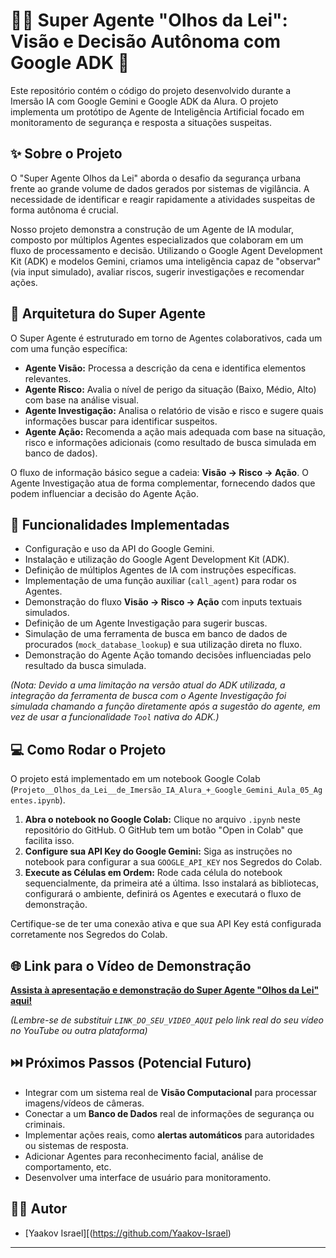 # 🕵️‍♂️ Super Agente "Olhos da Lei": Visão e Decisão Autônoma com Google ADK 🤖

Este repositório contém o código do projeto desenvolvido durante a Imersão IA com Google Gemini e Google ADK da Alura. O projeto implementa um protótipo de Agente de Inteligência Artificial focado em monitoramento de segurança e resposta a situações suspeitas.

## ✨ Sobre o Projeto

O "Super Agente Olhos da Lei" aborda o desafio da segurança urbana frente ao grande volume de dados gerados por sistemas de vigilância. A necessidade de identificar e reagir rapidamente a atividades suspeitas de forma autônoma é crucial.

Nosso projeto demonstra a construção de um Agente de IA modular, composto por múltiplos Agentes especializados que colaboram em um fluxo de processamento e decisão. Utilizando o Google Agent Development Kit (ADK) e modelos Gemini, criamos uma inteligência capaz de "observar" (via input simulado), avaliar riscos, sugerir investigações e recomendar ações.

## 🧠 Arquitetura do Super Agente

O Super Agente é estruturado em torno de Agentes colaborativos, cada um com uma função específica:

-   **Agente Visão:** Processa a descrição da cena e identifica elementos relevantes.
-   **Agente Risco:** Avalia o nível de perigo da situação (Baixo, Médio, Alto) com base na análise visual.
-   **Agente Investigação:** Analisa o relatório de visão e risco e sugere quais informações buscar para identificar suspeitos.
-   **Agente Ação:** Recomenda a ação mais adequada com base na situação, risco e informações adicionais (como resultado de busca simulada em banco de dados).

O fluxo de informação básico segue a cadeia: **Visão → Risco → Ação**. O Agente Investigação atua de forma complementar, fornecendo dados que podem influenciar a decisão do Agente Ação.

## 🚀 Funcionalidades Implementadas

-   Configuração e uso da API do Google Gemini.
-   Instalação e utilização do Google Agent Development Kit (ADK).
-   Definição de múltiplos Agentes de IA com instruções específicas.
-   Implementação de uma função auxiliar (`call_agent`) para rodar os Agentes.
-   Demonstração do fluxo **Visão → Risco → Ação** com inputs textuais simulados.
-   Definição de um Agente Investigação para sugerir buscas.
-   Simulação de uma ferramenta de busca em banco de dados de procurados (`mock_database_lookup`) e sua utilização direta no fluxo.
-   Demonstração do Agente Ação tomando decisões influenciadas pelo resultado da busca simulada.

*(Nota: Devido a uma limitação na versão atual do ADK utilizada, a integração da ferramenta de busca com o Agente Investigação foi simulada chamando a função diretamente após a sugestão do agente, em vez de usar a funcionalidade `Tool` nativa do ADK.)*

## 💻 Como Rodar o Projeto

O projeto está implementado em um notebook Google Colab (`Projeto__Olhos_da_Lei__de_Imersão_IA_Alura_+_Google_Gemini_Aula_05_Agentes.ipynb`).

1.  **Abra o notebook no Google Colab:** Clique no arquivo `.ipynb` neste repositório do GitHub. O GitHub tem um botão "Open in Colab" que facilita isso.
2.  **Configure sua API Key do Google Gemini:** Siga as instruções no notebook para configurar a sua `GOOGLE_API_KEY` nos Segredos do Colab.
3.  **Execute as Células em Ordem:** Rode cada célula do notebook sequencialmente, da primeira até a última. Isso instalará as bibliotecas, configurará o ambiente, definirá os Agentes e executará o fluxo de demonstração.

Certifique-se de ter uma conexão ativa e que sua API Key está configurada corretamente nos Segredos do Colab.

## 🌐 Link para o Vídeo de Demonstração

[**Assista à apresentação e demonstração do Super Agente "Olhos da Lei" aqui!**](https://youtu.be/OlEg_KKc85k)

*(Lembre-se de substituir `LINK_DO_SEU_VIDEO_AQUI` pelo link real do seu vídeo no YouTube ou outra plataforma)*

## ⏭️ Próximos Passos (Potencial Futuro)

-   Integrar com um sistema real de **Visão Computacional** para processar imagens/vídeos de câmeras.
-   Conectar a um **Banco de Dados** real de informações de segurança ou criminais.
-   Implementar ações reais, como **alertas automáticos** para autoridades ou sistemas de resposta.
-   Adicionar Agentes para reconhecimento facial, análise de comportamento, etc.
-   Desenvolver uma interface de usuário para monitoramento.

## 👨‍💻 Autor

-   [Yaakov Israel][(https://github.com/Yaakov-Israel)

---
